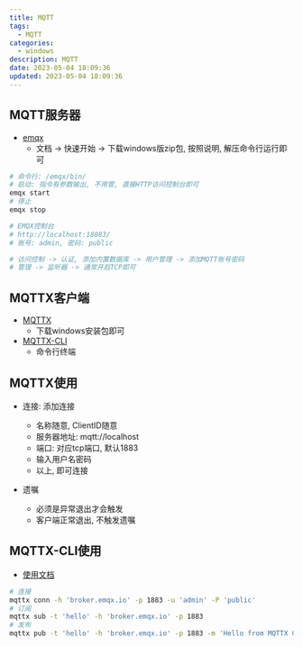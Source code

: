 ```yaml
---
title: MQTT
tags: 
  - MQTT
categories: 
  - windows
description: MQTT
date: 2023-05-04 18:09:36
updated: 2023-05-04 18:09:36
---
```


## MQTT服务器

* [emqx](https://www.emqx.io/docs/zh/v5.0/)
  * 文档 -> 快速开始 -> 下载windows版zip包, 按照说明, 解压命令行运行即可

```sh
# 命令行: /emqx/bin/
# 启动: 指令有参数输出, 不用管, 直接HTTP访问控制台即可
emqx start
# 停止
emqx stop

# EMQX控制台
# http://localhost:18083/
# 账号: admin, 密码: public

# 访问控制 -> 认证, 添加内置数据库 -> 用户管理 -> 添加MQTT账号密码
# 管理 -> 监听器 -> 通常开启TCP即可
```

## MQTTX客户端

* [MQTTX](https://www.emqx.com/zh/products/mqttx)
  * 下载windows安装包即可
* [MQTTX-CLI](https://mqttx.app/zh/cli)
  * 命令行终端

## MQTTX使用

* 连接: 添加连接
  * 名称随意, ClientID随意
  * 服务器地址: mqtt://localhost
  * 端口: 对应tcp端口, 默认1883
  * 输入用户名密码
  * 以上, 即可连接
  
* 遗嘱
  * 必须是异常退出才会触发
  * 客户端正常退出, 不触发遗嘱

## MQTTX-CLI使用

* [使用文档](https://mqttx.app/zh/docs/cli)

```sh
# 连接
mqttx conn -h 'broker.emqx.io' -p 1883 -u 'admin' -P 'public'
# 订阅
mqttx sub -t 'hello' -h 'broker.emqx.io' -p 1883
# 发布
mqttx pub -t 'hello' -h 'broker.emqx.io' -p 1883 -m 'Hello from MQTTX CLI'
```
